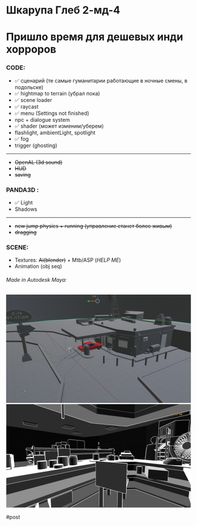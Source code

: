 # Шкарупа Глеб 2-мд-4

# Пришло время для дешевых инди хорроров

### CODE: 
- ✅ сценарий (те самые гуманитарии работающие в ночные смены, в подольске)
- ✅ hightmap to terrain (убрал пока)
- ✅ scene loader
- ✅ raycast
- ✅ menu (Settings not finished)
- npc + dialogue system
- ✅ shader (может изменим/уберем)
- flashlight, ambientLight, spotlight
- ✅ fog
- trigger (ghosting)
---
- ~~OpenAL (3d sound)~~
- ~~HUD~~
- ~~saving~~

### PANDA3D :
- ✅ Light
- Shadows
---
- ~~new jump physics + running (управление станет более живым)~~
- ~~dragging~~

### SCENE: 
- Textures: ~~Ai(blender)~~ + Mtb/ASP (_HELP ME_)
- Animation (obj seq)

###### Made in Autodesk Maya:
![My Image](screen2.png)
![My Image](screen.png)

#post
